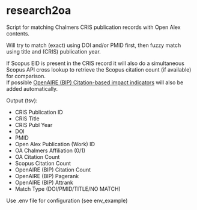 # research2oa

Script for matching Chalmers CRIS publication records with Open Alex contents.    

Will try to match (exact) using DOI and/or PMID first, then fuzzy match using title and (CRIS) publication year.   

If Scopus EID is present in the CRIS record it will also do a simultaneous Scopus API cross lookup to retrieve the Scopus citation count (if available) for comparison.  
If possible [OpenAIRE (BIP) Citation-based impact indicators](https://graph.openaire.eu/docs/graph-production-workflow/indicators-ingestion/impact-indicators/) will also be added automatically.  

Output (tsv): 
* CRIS Publication ID
* CRIS Title
* CRIS Publ Year 
* DOI
* PMID
* Open Alex Publication (Work) ID
* OA Chalmers Affiliation (0/1)
* OA Citation Count
* Scopus Citation Count
* OpenAIRE (BIP) Citation Count
* OpenAIRE (BIP) Pagerank
* OpenAIRE (BIP) Attrank
* Match Type (DOI/PMID/TITLE/NO MATCH)      

Use .env file for configuration (see env_example)
